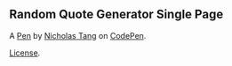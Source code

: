 Random Quote Generator Single Page
----------------------------------


A [Pen](https://codepen.io/firstCodePen/pen/pVePwb) by [Nicholas Tang](https://codepen.io/firstCodePen) on [CodePen](https://codepen.io).

[License](https://codepen.io/firstCodePen/pen/pVePwb/license).